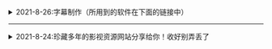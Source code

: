 <details>
  <summary>2021-8-26:字幕制作（所用到的软件在下面的链接中）</summary>
下载后将后缀修改为zip|如果不会使用请到西瓜搜索 ### 云边科技工作室 
| 网站名称  | 网站地址  |
| ------------ | ------------ |
|  字幕提取 |  https://www.aliyundrive.com/s/5cuMWBL8RpX|

</details>

- - -

<details>
  <summary>2021-8-24:珍藏多年的影视资源网站分享给你！收好别弄丢了</summary>

| 网站名称  | 网站地址  |
| ------------ | ------------ |
|  电影天堂 |  https://www.dy2018.com/ |
|  电影先生 |http://dyxs14.com/   |
|  555电影 |https://www.555dy6.com/   |
| MK影视|https://www.mkvdo.com/|
|  KK看剧 |http://www.kkkanju.com/   |
|  奈飞星影视 |https://nfxhd.com/   |
| CK电影部落 |https://www.ck180.net/   |
</details>
